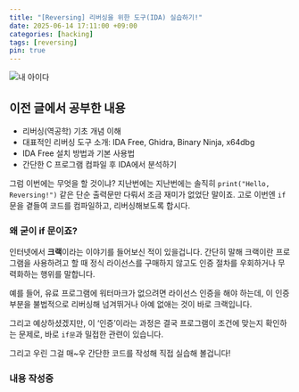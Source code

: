 ```yaml
---
title: "[Reversing] 리버싱을 위한 도구(IDA) 실습하기!"
date: 2025-06-14 17:11:00 +09:00
categories: [hacking]
tags: [reversing]
pin: true
---
```


![내 아이다](https://hex-rays.com/hubfs/IDA-Free-444.png)

## 이전 글에서 공부한 내용

* 리버싱(역공학) 기초 개념 이해
* 대표적인 리버싱 도구 소개: IDA Free, Ghidra, Binary Ninja, x64dbg
* IDA Free 설치 방법과 기본 사용법
* 간단한 C 프로그램 컴파일 후 IDA에서 분석하기

그럼 이번에는 무엇을 할 것이냐? 지난번에는 지난번에는 솔직히 `print("Hello, Reversing!")` 같은 단순 출력문만 다뤄서 조금 재미가 없었단 말이죠. 고로 이번엔 `if`문을 곁들여 코드를 컴파일하고, 리버싱해보도록 합시다.

### 왜 굳이 if 문이죠?

인터넷에서 **크랙**이라는 이야기를 들어보신 적이 있을겁니다. 간단히 말해 크랙이란 프로그램을 사용하려고 할 때 정식 라이선스를 구매하지 않고도 인증 절차를 우회하거나 무력화하는 행위를 말합니다.

예를 들어, 유료 프로그램에 워터마크가 없으려면 라이선스 인증을 해야 하는데, 이 인증 부분을 불법적으로 리버싱해 넘겨뛰거나 아예 없애는 것이 바로 크랙입니다.

그리고 예상하셨겠지만, 이 ‘인증’이라는 과정은 결국 프로그램이 조건에 맞는지 확인하는 문제로, 바로 `if문`과 밀접한 관련이 있습니다.

그리고 우린 그걸 매~우 간단한 코드를 작성해 직접 실습해 볼겁니다!

### 내용 작성중